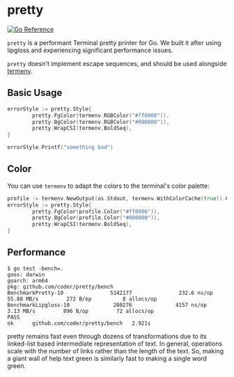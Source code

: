 # pretty
[![Go Reference](https://pkg.go.dev/badge/github.com/coder/pretty.svg)](https://pkg.go.dev/github.com/coder/pretty)


`pretty` is a performant Terminal pretty printer for Go. We built it after
using lipgloss and experiencing significant performance issues.

`pretty` doesn't implement escape sequences, and should be used alongside [termenv](https://pkg.go.dev/github.com/muesli/termenv).


## Basic Usage

```go
errorStyle := pretty.Style{
		pretty.FgColor(termenv.RGBColor("#ff0000")),
		pretty.BgColor(termenv.RGBColor("#000000")),
		pretty.WrapCSI(termenv.BoldSeq),
}

errorStyle.Printf("something bad")
```

## Color

You can use `termenv` to adapt the colors to the terminal's color palette:

```go
profile := termenv.NewOutput(os.Stdout, termenv.WithColorCache(true)).ColorProfile()
errorStyle := pretty.Style{
        pretty.FgColor(profile.Color("#ff0000")),
        pretty.BgColor(profile.Color("#000000")),
        pretty.WrapCSI(termenv.BoldSeq),
}
```

## Performance

```
$ go test -bench=.
goos: darwin
goarch: arm64
pkg: github.com/coder/pretty/bench
BenchmarkPretty-10               5142177               232.6 ns/op        55.88 MB/s         272 B/op          8 allocs/op
BenchmarkLipgloss-10              280276              4157 ns/op           3.13 MB/s         896 B/op         72 allocs/op
PASS
ok      github.com/coder/pretty/bench   2.921s
```

pretty remains fast even through dozens of transformations due to its linked-list
based intermediate representation of text. In general, operations scale with
the number of links rather than the length of the text. So, making a giant
wall of help text green is similarly fast to making a single word green.